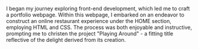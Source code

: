 I began my journey exploring front-end development,
which led me to craft a portfolio webpage. Within this webpage, 
I embarked on an endeavor to construct an online restaurant experience under the HOME section,
employing HTML and CSS. The process was both enjoyable and instructive,
prompting me to christen the project "Playing Around" - a fitting title reflective of the delight derived from its creation.
